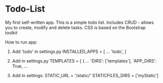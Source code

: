 # Todo-List
My first self-written app. This is a simple todo list. 
Includes CRUD - allows you to create, modify and delete tasks.
CSS is based on the Bootstrap toolkit


How to run app:
1) Add 'todo' in settings.py
INSTALLED_APPS = [
    ...
    'todo',
]

2) Add in settings.py
TEMPLATES = [
    {
        ...
        'DIRS': ['templates'],
        'APP_DIRS': True,
        ...


3) Add in settings:
STATIC_URL = '/static/'
STATICFILES_DIRS = ['myStatic']



